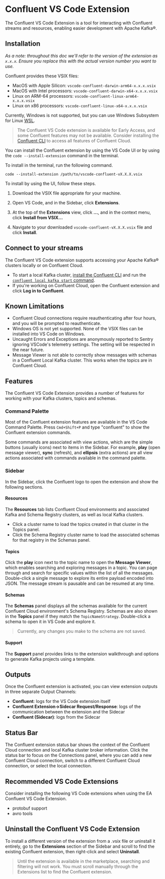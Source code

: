 # Confluent VS Code Extension

The Confluent VS Code Extension is a tool for interacting with Confluent streams and resources,
enabling easier development with Apache Kafka®.

## Installation

_As a note: throughout this doc we'll refer to the version of the extension as `x.x.x`. Ensure you
replace this with the actual version number you want to use._

Confluent provides these VSIX files:

- MacOS with Apple Silicon: `vscode-confluent-darwin-arm64-x.x.x.vsix`
- MacOS with Intel processors: `vscode-confluent-darwin-x64-x.x.x.vsix`
- Linux on ARM-64 processors: `vscode-confluent-linux-arm64-x.x.x.vsix`
- Linux on x86 processors: `vscode-confluent-linux-x64-x.x.x.vsix`

Currently, Windows is not supported, but you can use Windows Subsystem for Linux
[WSL](https://learn.microsoft.com/en-us/windows/wsl/install).

> The Confluent VS Code extension is available for Early Access, and some Confluent features may not
> be available. Consider installing the
> [Confluent CLI](https://docs.confluent.io/confluent-cli/current/overview.html) to access all
> features of Confluent Cloud.

You can install the Confluent extension by using the VS Code UI or by using the
`code --install-extension` command in the terminal.

To install in the terminal, run the following command.

```
code --install-extension /path/to/vscode-confluent-vX.X.X.vsix
```

To install by using the UI, follow these steps.

1. Download the VSIX file appropriate for your machine.

1. Open VS Code, and in the Sidebar, click **Extensions**.

1. At the top of the **Extensions** view, click **...**, and in the context menu, click **Install
   from VSIX…**
   

1. Navigate to your downloaded `vscode-confluent-vX.X.X.vsix` file and click **Install**.

## Connect to your streams

The Confluent VS Code extension supports accessing your Apache Kafka® clusters locally or on
Confluent Cloud.

- To start a local Kafka cluster,
  [install the Confluent CLI](https://docs.confluent.io/confluent-cli/current/overview.html)
  and run the [`confluent local kafka start` command](https://docs.confluent.io/confluent-cli/current/command-reference/local/kafka/confluent_local_kafka_start.html).
- If you're working on Confluent Cloud, open the Confluent extension and click **Log in to
  Confluent**.


## Known Limitations

- Confluent Cloud connections require reauthenticating after four hours, and you will be prompted to reauthenticate.
- Windows OS is not yet supported. None of the VSIX files can be installed into VS Code on Windows.
- Uncaught Errors and Exceptions are anonymously reported to Sentry ignoring VSCode's telemetry settings. The setting will be respected in the near future.
- Message Viewer is not able to correctly show messages with schemas in a Confluent Local Kafka cluster. This works when the topics are in Confluent Cloud.

## Features

The Confluent VS Code Extension provides a number of features for working with your Kafka clusters,
topics and schemas.

### Command Palette

Most of the Confluent extension features are available in the VS Code Command Palette. Press
`Cmd+Shift+P` and type "confluent" to show the Confluent extension commands.

Some commands are associated with view actions, which are the simple buttons (usually icons) next to
items in the Sidebar. For example, **play** (open message viewer), **sync** (refresh), and
**ellipsis** (extra actions) are all view actions associated with commands available in the command
palette.

### Sidebar

In the Sidebar, click the Confluent logo to open the extension and show the following sections.

#### Resources

The **Resources** tab lists Confluent Cloud environments and associated Kafka and Schema Registry
clusters, as well as local Kafka clusters.

- Click a cluster name to load the topics created in that cluster in the Topics panel.
- Click the Schema Registry cluster name to load the associated schemas for that registry in the
  Schemas panel.

#### Topics

Click the **play** icon next to the topic name to open the **Message Viewer**, which enables
searching and exploring messages in a topic. You can page through and search for specific values
within the list of all the messages. Double-click a single message to explore its entire payload
encoded into JSON. The message stream is pausable and can be resumed at any time.


#### Schemas

The **Schemas** panel displays all the schemas available for the current Confluent Cloud
environment's Schema Registry. Schemas are also shown in the **Topics** panel if they match the
`TopicNameStrategy`. Double-click a schema to open it in VS Code and explore it.

> Currently, any changes you make to the schema are not saved.

#### Support

The **Support** panel provides links to the extension walkthrough and options to generate Kafka
projects using a template.

## Outputs

Once the Confluent extension is activated, you can view extension outputs in three separate Output
Channels:

- **Confluent**: logs for the VS Code extension itself
- **Confluent Extension->Sidecar Request/Response**: logs of the communication between the extension
  and the Sidecar
- **Confluent (Sidecar)**: logs from the Sidecar

## Status Bar

The Confluent extension status bar shows the context of the Confluent Cloud connection and local
Kafka cluster broker information. Click the status bar to focus on the Connections panel, where you
can add a new Confluent Cloud connection, switch to a different Confluent Cloud connection, or
select the local connection.

## Recommended VS Code Extensions

Consider installing the following VS Code extensions when using the EA Confluent VS Code Extension.

- protobuf support
- avro tools

## Uninstall the Confluent VS Code Extension

To install a different version of the extension from a .vsix file or uninstall it entirely, go to
the **Extensions** section of the Sidebar and scroll to find the existing Confluent extension, then
right-click and select **Uninstall**.

> Until the extension is available in the marketplace, searching and filtering will not work. You
> must scroll manually through the Extensions list to find the Confluent extension.
